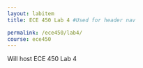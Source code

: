 ```yaml
---
layout: labitem
title: ECE 450 Lab 4 #Used for header nav

permalink: /ece450/lab4/
course: ece450
---
```


Will host ECE 450 Lab 4
